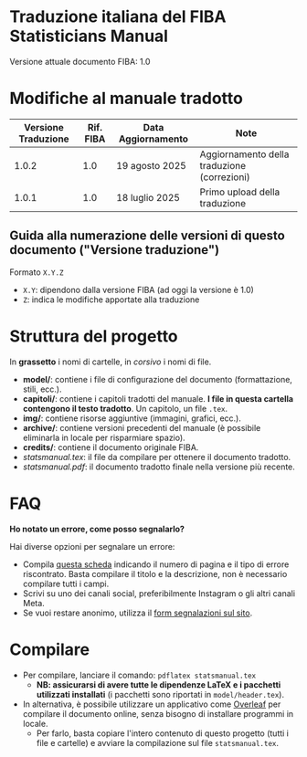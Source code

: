 # Traduzione italiana del FIBA Statisticians Manual

Versione attuale documento FIBA: 1.0

# Modifiche al manuale tradotto

| Versione Traduzione | Rif. FIBA  | Data Aggiornamento | Note |
|---------------------|------------|--------------------|------|
| 1.0.2               | 1.0       | 19 agosto 2025     | Aggiornamento della traduzione (correzioni) |
| 1.0.1               | 1.0       | 18 luglio 2025     | Primo upload della traduzione |

## Guida alla numerazione delle versioni di questo documento ("Versione traduzione")

Formato `X.Y.Z`

- `X.Y`: dipendono dalla versione FIBA (ad oggi la versione è 1.0)
- `Z`: indica le modifiche apportate alla traduzione

# Struttura del progetto

In **grassetto** i nomi di cartelle, in *corsivo* i nomi di file.

- **model/**: contiene i file di configurazione del documento (formattazione, stili, ecc.).
- **capitoli/**: contiene i capitoli tradotti del manuale. **I file in questa cartella contengono il testo tradotto**. Un capitolo, un file `.tex`.
- **img/**: contiene risorse aggiuntive (immagini, grafici, ecc.).
- **archive/**: contiene versioni precedenti del manuale (è possibile eliminarla in locale per risparmiare spazio).
- **credits/**: contiene il documento originale FIBA.
- *statsmanual.tex*: il file da compilare per ottenere il documento tradotto.
- *statsmanual.pdf*: il documento tradotto finale nella versione più recente.

# FAQ

**Ho notato un errore, come posso segnalarlo?**

Hai diverse opzioni per segnalare un errore:
- Compila [questa scheda](https://github.com/UDC-TV/libreria/issues/new) indicando il numero di pagina e il tipo di errore riscontrato. Basta compilare il titolo e la descrizione, non è necessario compilare tutti i campi.
- Scrivi su uno dei canali social, preferibilmente Instagram o gli altri canali Meta.
- Se vuoi restare anonimo, utilizza il [form segnalazioni sul sito](https://sites.google.com/view/udc-archivio-clip/segnalazioni).

# Compilare

- Per compilare, lanciare il comando: `pdflatex statsmanual.tex`
  - **NB: assicurarsi di avere tutte le dipendenze LaTeX e i pacchetti utilizzati installati** (i pacchetti sono riportati in `model/header.tex`).
- In alternativa, è possibile utilizzare un applicativo come [Overleaf](https://www.overleaf.com/) per compilare il documento online, senza bisogno di installare programmi in locale.
  - Per farlo, basta copiare l'intero contenuto di questo progetto (tutti i file e cartelle) e avviare la compilazione sul file `statsmanual.tex`.